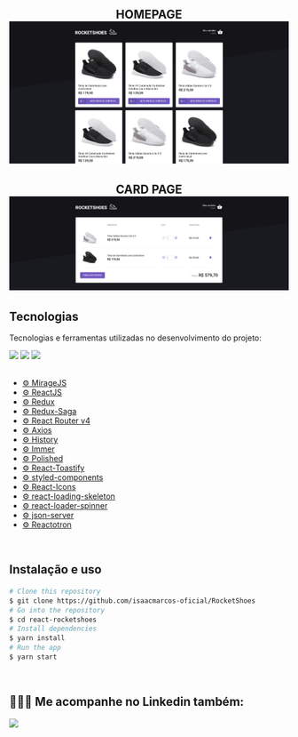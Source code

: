 <h2 align="center">
  HOMEPAGE
  <img src="./.github/RocketShoes1.png ">
</h2>

<h2 align="center">
  CARD PAGE
  <img src="./.github/RocketShoes2.png ">
</h2>

## Tecnologias

Tecnologias e ferramentas utilizadas no desenvolvimento do projeto:
<div align="left">  
<img src="https://img.shields.io/badge/React-20232A?style=for-the-badge&logo=react&logoColor=61DAFB" /> 
<img src="https://img.shields.io/badge/TypeScript-007ACC?style=for-the-badge&logo=typescript&logoColor=white" />
<img src="https://img.shields.io/badge/styled--components-DB7093?style=for-the-badge&logo=styled-components&logoColor=white" />
</div>

<br>

<div align="left">  

- [⚙️ MirageJS](https://miragejs.com/)
- [⚙️ ReactJS](https://reactjs.org/)
- [⚙️ Redux](https://redux.js.org/)
- [⚙️ Redux-Saga](https://redux-saga.js.org/)
- [⚙️ React Router v4](https://github.com/ReactTraining/react-router)
- [⚙️ Axios](https://github.com/axios/axios)
- [⚙️ History](https://www.npmjs.com/package/history)
- [⚙️ Immer](https://github.com/immerjs/immer)
- [⚙️ Polished](https://polished.js.org/)
- [⚙️ React-Toastify](https://fkhadra.github.io/react-toastify/)
- [⚙️ styled-components](https://www.styled-components.com/)
- [⚙️ React-Icons](https://react-icons.netlify.com/)
- [⚙️ react-loading-skeleton](https://github.com/dvtng/react-loading-skeleton)
- [⚙️ react-loader-spinner](https://github.com/mhnpd/react-loader-spinner)
- [⚙️ json-server](https://github.com/typicode/json-server)
- [⚙️ Reactotron](https://infinite.red/reactotron)

<div>
<br>

## Instalação e uso

```bash
# Clone this repository
$ git clone https://github.com/isaacmarcos-oficial/RocketShoes
# Go into the repository
$ cd react-rocketshoes
# Install dependencies
$ yarn install
# Run the app
$ yarn start
```


<br>

## 👨🏻‍🚀 Me acompanhe no Linkedin também:
<div align="left">
<a href="https://www.linkedin.com/in/isaacmarcosoficial/">

<img src="https://img.shields.io/badge/LinkedIn-0077B5?style=for-the-badge&logo=linkedin&logoColor=white" />
</a>
</div>
